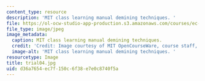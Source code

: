 ```yaml
---
content_type: resource
description: 'MIT class learning manual demining techniques. '
file: https://ol-ocw-studio-app-production.s3.amazonaws.com/courses/ec-s06-design-for-demining-spring-2007/d36a7654ec7f150c6f38e7e0c8740f5a_trial04.jpg
file_type: image/jpeg
image_metadata:
  caption: MIT class learning manual demining techniques.
  credit: 'Credit: Image courtesy of MIT OpenCourseWare, course staff, and students.'
  image-alt: 'MIT class learning manual demining techniques. '
resourcetype: Image
title: trial04.jpg
uid: d36a7654-ec7f-150c-6f38-e7e0c8740f5a
---
```

